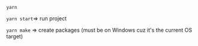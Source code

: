 `yarn`

`yarn start`=> run project

`yarn make` => create packages (must be on Windows cuz it's the current OS target)
